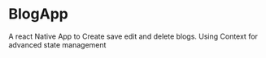 # BlogApp
A react Native App to Create save edit and delete blogs. Using Context for advanced state management
